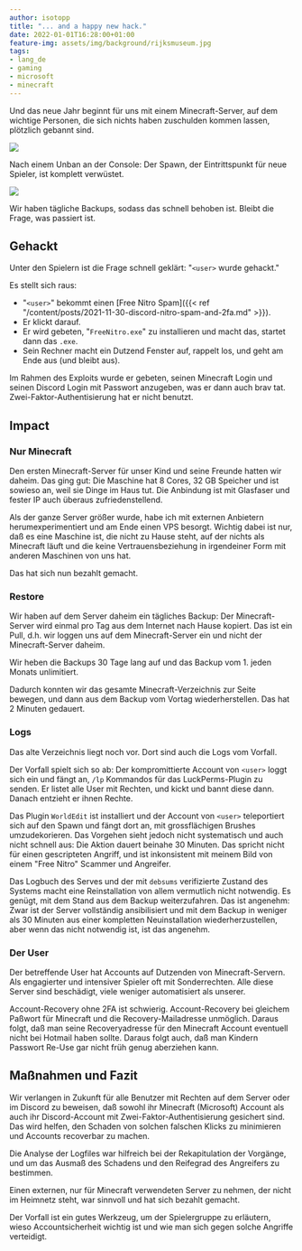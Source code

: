 ```yaml
---
author: isotopp
title: "... and a happy new hack."
date: 2022-01-01T16:28:00+01:00
feature-img: assets/img/background/rijksmuseum.jpg
tags:
- lang_de
- gaming
- microsoft
- minecraft
---
```


Und das neue Jahr beginnt für uns mit einem Minecraft-Server, auf dem wichtige Personen, die sich nichts haben zuschulden kommen lassen, plötzlich gebannt sind.

![](/uploads/2022/01/banned.jpg)

Nach einem Unban an der Console: Der Spawn, der Eintrittspunkt für neue Spieler, ist komplett verwüstet.

![](/uploads/2022/01/spawn.png)

Wir haben tägliche Backups, sodass das schnell behoben ist. Bleibt die Frage, was passiert ist.

## Gehackt

Unter den Spielern ist die Frage schnell geklärt: "`<user>` wurde gehackt."

Es stellt sich raus:
- "`<user>`" bekommt einen [Free Nitro Spam]({{< ref "/content/posts/2021-11-30-discord-nitro-spam-and-2fa.md" >}}).
- Er klickt darauf.
- Er wird gebeten, "`FreeNitro.exe`" zu installieren und macht das, startet dann das `.exe`.
- Sein Rechner macht ein Dutzend Fenster auf, rappelt los, und geht am Ende aus (und bleibt aus).

Im Rahmen des Exploits wurde er gebeten, seinen Minecraft Login und seinen Discord Login mit Passwort anzugeben, was er dann auch brav tat.
Zwei-Faktor-Authentisierung hat er nicht benutzt.

## Impact

### Nur Minecraft

Den ersten Minecraft-Server für unser Kind und seine Freunde hatten wir daheim.
Das ging gut: Die Maschine hat 8 Cores, 32 GB Speicher und ist sowieso an, weil sie Dinge im Haus tut.
Die Anbindung ist mit Glasfaser und fester IP auch überaus zufriedenstellend.

Als der ganze Server größer wurde, habe ich mit externen Anbietern herumexperimentiert und am Ende einen VPS besorgt.
Wichtig dabei ist nur, daß es eine Maschine ist, die nicht zu Hause steht, auf der nichts als Minecraft läuft und die keine Vertrauensbeziehung in irgendeiner Form mit anderen Maschinen von uns hat.

Das hat sich nun bezahlt gemacht.

### Restore

Wir haben auf dem Server daheim ein tägliches Backup: Der Minecraft-Server wird einmal pro Tag aus dem Internet nach Hause kopiert.
Das ist ein Pull, d.h. wir loggen uns auf dem Minecraft-Server ein und nicht der Minecraft-Server daheim.

Wir heben die Backups 30 Tage lang auf und das Backup vom 1. jeden Monats unlimitiert.

Dadurch konnten wir das gesamte Minecraft-Verzeichnis zur Seite bewegen, und dann aus dem Backup vom Vortag wiederherstellen.
Das hat 2 Minuten gedauert.

### Logs

Das alte Verzeichnis liegt noch vor.
Dort sind auch die Logs vom Vorfall.

Der Vorfall spielt sich so ab:
Der kompromittierte Account von `<user>` loggt sich ein und fängt an, `/lp` Kommandos für das LuckPerms-Plugin zu senden.
Er listet alle User mit Rechten, und kickt und bannt diese dann.
Danach entzieht er ihnen Rechte.

Das Plugin `WorldEdit` ist installiert und der Account von `<user>` teleportiert sich auf den Spawn und fängt dort an, mit grossflächigen Brushes umzudekorieren.
Das Vorgehen sieht jedoch nicht systematisch und auch nicht schnell aus:
Die Aktion dauert beinahe 30 Minuten.
Das spricht nicht für einen gescripteten Angriff, und ist inkonsistent mit meinem Bild von einem "Free Nitro" Scammer und Angreifer.

Das Logbuch des Serves und der mit `debsums` verifizierte Zustand des Systems macht eine Reinstallation von allem 
vermutlich nicht notwendig.
Es genügt, mit dem Stand aus dem Backup weiterzufahren.
Das ist angenehm:
Zwar ist der Server vollständig ansibilisiert und mit dem Backup in weniger als 30 Minuten aus einer kompletten Neuinstallation wiederherzustellen, aber wenn das nicht notwendig ist, ist das angenehm.

### Der User

Der betreffende User hat Accounts auf Dutzenden von Minecraft-Servern.
Als engagierter und intensiver Spieler oft mit Sonderrechten.
Alle diese Server sind beschädigt, viele weniger automatisiert als unserer.

Account-Recovery ohne 2FA ist schwierig.
Account-Recovery bei gleichem Paßwort für Minecraft und die Recovery-Mailadresse unmöglich.
Daraus folgt, daß man seine Recoveryadresse für den Minecraft Account eventuell nicht bei Hotmail haben sollte.
Daraus folgt auch, daß man Kindern Passwort Re-Use gar nicht früh genug aberziehen kann.

## Maßnahmen und Fazit

Wir verlangen in Zukunft für alle Benutzer mit Rechten auf dem Server oder im Discord zu beweisen, daß sowohl ihr Minecraft (Microsoft) Account als auch ihr Discord-Account mit Zwei-Faktor-Authentisierung gesichert sind.
Das wird helfen, den Schaden von solchen falschen Klicks zu minimieren und Accounts recoverbar zu machen.

Die Analyse der Logfiles war hilfreich bei der Rekapitulation der Vorgänge, und um das Ausmaß des Schadens und den Reifegrad des Angreifers zu bestimmen.

Einen externen, nur für Minecraft verwendeten Server zu nehmen, der nicht im Heimnetz steht, war sinnvoll und hat sich bezahlt gemacht.

Der Vorfall ist ein gutes Werkzeug, um der Spielergruppe zu erläutern, wieso Accountsicherheit wichtig ist und wie man sich gegen solche Angriffe verteidigt.

